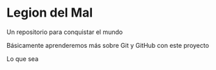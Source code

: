 # Legion del Mal
Un repositorio para conquistar el mundo

Básicamente aprenderemos más sobre Git y GitHub con este proyecto

Lo que sea